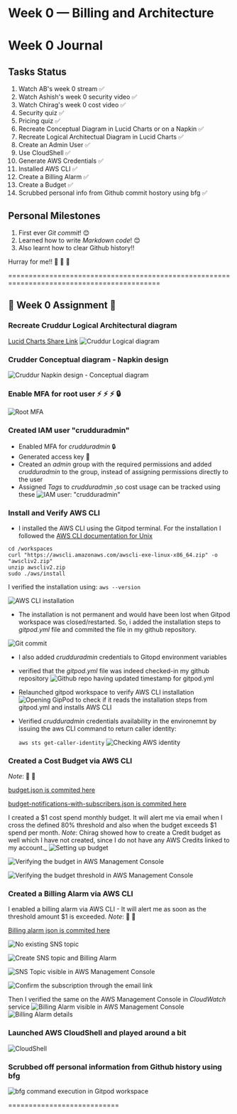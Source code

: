 # Week 0 — Billing and Architecture
# Week 0 Journal 

## Tasks Status
1. Watch AB's week 0 stream :white_check_mark:
2. Watch Ashish's week 0 security video :white_check_mark:
3. Watch Chirag's week 0 cost video :white_check_mark:
4. Security quiz :white_check_mark:
5. Pricing quiz :white_check_mark:
6. Recreate Conceptual Diagram in Lucid Charts or on a Napkin :white_check_mark:
7. Recreate Logical Architectual Diagram in Lucid Charts :white_check_mark:
8. Create an Admin User :white_check_mark:
9. Use CloudShell :white_check_mark:
10. Generate AWS Credentials :white_check_mark:
11. Installed AWS CLI :white_check_mark:
12. Create a Billing Alarm :white_check_mark:
13. Create a Budget :white_check_mark:
14. Scrubbed personal info from Github commit hostory using bfg ✅


## Personal Milestones
1. First ever *Git commit*! :blush:
2. Learned how to write *Markdown code*! :blush:
3. Also learnt how to clear Github history!!

Hurray for me!! :clap: :clap: :clap:


===========================================================================================

## :bow: Week 0 Assignment :running:

### Recreate Cruddur Logical Architectural diagram   
[Lucid Charts Share Link](https://lucid.app/lucidchart/8d5dfa2d-fe47-4651-95bd-bb6cf43d7356/edit?invitationId=inv_c1df9702-362d-415a-a6d5-9024b1a64169)
![Cruddur Logical diagram](assets/week0_LogicalArchitectureLucidChart.jpg)


### Crudder Conceptual diagram - Napkin design
![Cruddur Napkin design - Conceptual diagram](assets/week0_Cruddur_Conceptual.jpg)

### Enable MFA for root user :zap: :zap: :zap: :lock:
![Root MFA](assets/week0_Root_MFA_enabled.png)

### Created IAM user "crudduradmin"
- Enabled MFA for _crudduradmin_ :lock:
- Generated access key :key:
- Created an *admin* group with the required permissions and added _crudduradmin_ to the group, instead of assigning permissions directly to the user
- Assigned *Tags* to _crudduradmin_ ,so cost usage can be tracked using these 
![IAM user: "crudduradmin"](assets/week0_IAM_user.png)

### Install and Verify AWS CLI
- I installed the AWS CLI using the Gitpod terminal. For the installation I followed the [AWS CLI documentation for Unix](https://docs.aws.amazon.com/cli/latest/userguide/getting-started-install.html) 
 
 ```
 cd /workspaces
 curl "https://awscli.amazonaws.com/awscli-exe-linux-x86_64.zip" -o "awscliv2.zip"
 unzip awscliv2.zip
 sudo ./aws/install
 ```
 I verified the installation using:
 `
 aws --version
 `
   
![AWS CLI installation](assets/week0_installCLI.png)

- The installation is not permanent and would have been lost when Gitpod workspace was closed/restarted. So, i added the installation steps to _gitpod.yml_ file and commited the file in my github repository. 

![Git commit](assets/week0_commit_gitpodyml.png)

- I also added _crudduradmin_ credentials to Gitopd environment variables

- verified that the _gitpod.yml_ file was indeed checked-in my github repository
![Github repo having updated timestamp for _gitpod.yml_](assets/week0_verifying_gityml_commit.png)

- Relaunched gitpod workspace to verify AWS CLI installation
![Opening GipPod to check if it reads the installation steps from _gitpod.yml_ and installs AWS CLI](assets/week0_initialization_on_workspace_launch.png)

- Verified _crudduradmin_ credentials availability in the environemnt by issuing the aws CLI command to return caller identity:

    `aws sts get-caller-identity`
![Checking AWS identity](assets/week0_verifying_env_variables.png)


### Created a Cost Budget via AWS CLI
_Note_: :book: :book:

[budget.json is commited here](https://github.com/aggarwal-tanushree/aws-bootcamp-cruddur-2023/blob/main/aws/json/budget.json)

[budget-notifications-with-subscribers.json is commited here](https://github.com/aggarwal-tanushree/aws-bootcamp-cruddur-2023/blob/main/aws/json/budget-notifications-with-subscribers.json)

I created a $1 cost spend monthly budget. It will alert me via email when I cross the defined 80% threshold and also when the budget exceeds $1 spend per month.
_Note_:
Chirag showed how to create a Credit budget as well which I have not created, since I do not have any AWS Credits linked to my account._
![Setting up budget](assets/week0_setting_up_budget.png)

![Verifying the budget in AWS Management Console](assets/week0_cost_budget_verification.png)

![Verifying the budget threshold in AWS Management Console](assets/week0_cost_budget_verification2.png)

### Created a Billing Alarm via AWS CLI
I enabled a billing alarm via AWS CLI - It will alert me as soon as the threshold amount $1 is exceeded.
_Note_:  :book: :book:

[Billing alarm json is commited here](https://github.com/aggarwal-tanushree/aws-bootcamp-cruddur-2023/blob/main/aws/json/billing-alarm.json)

![No existing SNS topic](assets/week0_no_existing_sns_topic.png)

![Create SNS topic and Billing Alarm](assets/week0_billing_alarm.png)

![SNS Topic visible in AWS Management Console](assets/week0_verify_billing_alarm.png)

![Confirm the subscription through the email link](assets/week0_subscription_confirmation.png)

Then I verified the same on the AWS Management Console in *CloudWatch* service
![Billing Alarm visible in AWS Management Console](assets/week0_cloudwatch_alarm_verification1.png)
![Billing Alarm details](assets/week0_cloudwatch_alarm_verification2.png)

### Launched AWS CloudShell and played around a bit
![CloudShell](assets/week0_AWS_Cloudshell.png)

### Scrubbed off personal information from Github history using bfg
![bfg command execution in Gitpod workspace](assets/week0_redacted_personal_info_using_bfg.png)



===========================

